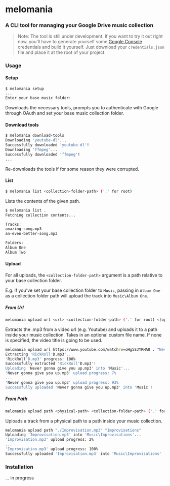 # melomania

### A CLI tool for managing your Google Drive music collection

> Note: The tool is still under development. If you want to try it out right now, you'll have to generate yourself some [Google Console](https://console.cloud.google.com) credentials and build it yourself. Just download your `credentials.json` file and place it at the root of your project.

### Usage

#### Setup

``` sh
$ melomania setup
...
Enter your base music folder: 
```
Downloads the necessary tools, prompts you to authenticate with Google through OAuth and set your base music collection folder.

#### Download tools

``` sh
$ melomania download-tools
Downloading 'youtube-dl'...
Successfully downloaded 'youtube-dl'!
Downloading 'ffmpeg'...
Successfully downloaded 'ffmpeg'!
...
```
Re-downloads the tools if for some reason they were corrupted.

#### List

``` sh
$ melomania list <collection-folder-path> ('.' for root)
```

Lists the contents of the given path. 

``` sh
$ melomania list .
Fetching collection contents...

Tracks:
amazing-song.mp3
an-even-better-song.mp3

Folders:
Album One
Album Two
```

#### Upload

For all uploads, the `<collection-folder-path>` argument is a path relative to your base collection folder.

E.g. if you've set your base collection folder to `Music`, passing in `Album One` as a collection folder path will upload the track into `Music\Album One`.

##### From Url

``` sh
melomania upload url <url> <collection-folder-path> ('.' for root) <[optional-custom-filename]>
```

Extracts the .mp3 from a video url (e.g. Youtube) and uploads it to a path inside your music collection. Takes in an optional custom file name. If none is specified, the video title is going to be used.

``` sh
melomania upload url https://www.youtube.com/watch?v=oHg5SJYRHA0 . "Never gonna give you up"
Extracting 'RickRoll'D.mp3'...
'RickRoll'D.mp3' progress: 100%
Successfully extracted 'RickRoll'D.mp3'!
Uploading 'Never gonna give you up.mp3' into 'Music'...
'Never gonna give you up.mp3' upload progress: 7%
...
'Never gonna give you up.mp3' upload progress: 93%
Successfully uploaded 'Never gonna give you up.mp3' into 'Music'!
```

##### From Path

``` sh
melomania upload path <physical-path> <collection-folder-path> ('.' for root)
```

Uploads a track from a physical path to a path inside your music collection.

``` sh
melomania upload path "./Improvisation.mp3" "Improvisations"
Uploading 'Improvisation.mp3' into 'Music\Improvisations'...
'Improvisation.mp3' upload progress: 2%
...
'Improvisation.mp3' upload progress: 100%
Successfully uploaded 'Improvisation.mp3' into 'Music\Improvisations'
```

### Installation

... in progress
